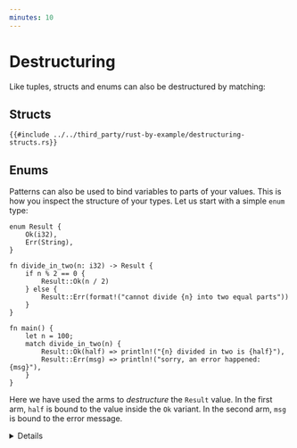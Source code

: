 ```yaml
---
minutes: 10
---
```


# Destructuring

Like tuples, structs and enums can also be destructured by matching:

## Structs

```rust,editable
{{#include ../../third_party/rust-by-example/destructuring-structs.rs}}
```

## Enums

Patterns can also be used to bind variables to parts of your values. This is how
you inspect the structure of your types. Let us start with a simple `enum` type:

```rust,editable
enum Result {
    Ok(i32),
    Err(String),
}

fn divide_in_two(n: i32) -> Result {
    if n % 2 == 0 {
        Result::Ok(n / 2)
    } else {
        Result::Err(format!("cannot divide {n} into two equal parts"))
    }
}

fn main() {
    let n = 100;
    match divide_in_two(n) {
        Result::Ok(half) => println!("{n} divided in two is {half}"),
        Result::Err(msg) => println!("sorry, an error happened: {msg}"),
    }
}
```

Here we have used the arms to _destructure_ the `Result` value. In the first
arm, `half` is bound to the value inside the `Ok` variant. In the second arm,
`msg` is bound to the error message.

<details>

# Structs

- Change the literal values in `foo` to match with the other patterns.
- Add a new field to `Foo` and make changes to the pattern as needed.
- The distinction between a capture and a constant expression can be hard to
  spot. Try changing the `2` in the second arm to a variable, and see that it
  subtly doesn't work. Change it to a `const` and see it working again.

# Enums

Key points:

- The `if`/`else` expression is returning an enum that is later unpacked with a
  `match`.
- You can try adding a third variant to the enum definition and displaying the
  errors when running the code. Point out the places where your code is now
  inexhaustive and how the compiler tries to give you hints.
- The values in the enum variants can only be accessed after being pattern
  matched.
- Demonstrate what happens when the search is inexhaustive. Note the advantage
  the Rust compiler provides by confirming when all cases are handled.
- Save the result of `divide_in_two` in the `result` variable and `match` it in
  a loop. That won't compile because `msg` is consumed when matched. To fix it,
  match `&result` instead of `result`. That will make `msg` a reference so it
  won't be consumed. This
  ["match ergonomics"](https://rust-lang.github.io/rfcs/2005-match-ergonomics.html)
  appeared in Rust 2018. If you want to support older Rust, replace `msg` with
  `ref msg` in the pattern.

</details>
